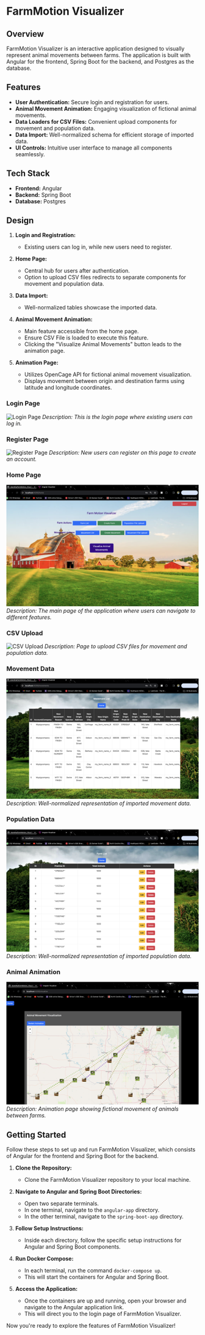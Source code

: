 # FarmMotion Visualizer

## Overview

FarmMotion Visualizer is an interactive application designed to visually represent animal movements between farms. The application is built with Angular for the frontend, Spring Boot for the backend, and Postgres as the database.

## Features

- **User Authentication:** Secure login and registration for users.
- **Animal Movement Animation:** Engaging visualization of fictional animal movements.
- **Data Loaders for CSV Files:** Convenient upload components for movement and population data.
- **Data Import:** Well-normalized schema for efficient storage of imported data.
- **UI Controls:** Intuitive user interface to manage all components seamlessly.


## Tech Stack

- **Frontend:** Angular
- **Backend:** Spring Boot
- **Database:** Postgres

## Design

1. **Login and Registration:**
   - Existing users can log in, while new users need to register.
   
2. **Home Page:**
   - Central hub for users after authentication.
   - Option to upload CSV files redirects to separate components for movement and population data.
   
3. **Data Import:**
   - Well-normalized tables showcase the imported data.
   
4. **Animal Movement Animation:**
   - Main feature accessible from the home page.
   - Ensure CSV File is loaded to execute this feature. 
   - Clicking the "Visualize Animal Movements" button leads to the animation page.
   
5. **Animation Page:**
   - Utilizes OpenCage API for fictional animal movement visualization.
   - Displays movement between origin and destination farms using latitude and longitude coordinates.


### Login Page
![Login Page](Images/login.png)
*Description: This is the login page where existing users can log in.*

### Register Page
![Register Page](Images/register.png)
*Description: New users can register on this page to create an account.*

### Home Page
![Home Page](Images/home.png)
*Description: The main page of the application where users can navigate to different features.*

### CSV Upload
![CSV Upload](Images/csvupload.png)
*Description: Page to upload CSV files for movement and population data.*

### Movement Data
![Movement Data](Images/Movement_Data.png)
*Description: Well-normalized representation of imported movement data.*

### Population Data
![Population Data](Images/Population_Data.png)
*Description: Well-normalized representation of imported population data.*

### Animal Animation
![Animal Animation](Images/Animal_Animation.png)
*Description: Animation page showing fictional movement of animals between farms.*


## Getting Started

Follow these steps to set up and run FarmMotion Visualizer, which consists of Angular for the frontend and Spring Boot for the backend.

1. **Clone the Repository:**
   - Clone the FarmMotion Visualizer repository to your local machine.

2. **Navigate to Angular and Spring Boot Directories:**
   - Open two separate terminals.
   - In one terminal, navigate to the `angular-app` directory.
   - In the other terminal, navigate to the `spring-boot-app` directory.

3. **Follow Setup Instructions:**
   - Inside each directory, follow the specific setup instructions for Angular and Spring Boot components.

4. **Run Docker Compose:**
   - In each terminal, run the command `docker-compose up`.
   - This will start the containers for Angular and Spring Boot.

5. **Access the Application:**
   - Once the containers are up and running, open your browser and navigate to the Angular application link.
   - This will direct you to the login page of FarmMotion Visualizer.

Now you're ready to explore the features of FarmMotion Visualizer!


